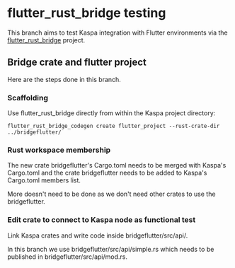 # flutter_rust_bridge testing

This branch aims to test Kaspa integration with Flutter environments via the [flutter_rust_bridge](https://github.com/fzyzcjy/flutter_rust_bridge) project.

## Bridge crate and flutter project

Here are the steps done in this branch.

### Scaffolding

Use flutter_rust_bridge directly from within the Kaspa project directory:

    flutter_rust_bridge_codegen create flutter_project --rust-crate-dir ../bridgeflutter/

### Rust workspace membership

The new crate bridgeflutter's Cargo.toml needs to be merged with Kaspa's Cargo.toml and the crate bridgeflutter needs to be added to Kaspa's Cargo.toml members list.

More doesn't need to be done as we don't need other crates to use the bridgeflutter.

### Edit crate to connect to Kaspa node as functional test

Link Kaspa crates and write code inside bridgeflutter/src/api/.

In this branch we use bridgeflutter/src/api/simple.rs which needs to be published in bridgeflutter/src/api/mod.rs.

